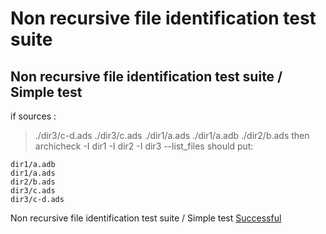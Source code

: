 
# Non recursive file identification test suite



##  Non recursive file identification test suite / Simple test


  if sources :
  > ./dir3/c-d.ads
  > ./dir3/c.ads
  > ./dir1/a.ads
  > ./dir1/a.adb
  > ./dir2/b.ads
  then
  > archicheck -I dir1 -I dir2 -I dir3 --list_files
  should put:
```
dir1/a.adb
dir1/a.ads
dir2/b.ads
dir3/c.ads
dir3/c-d.ads
```


Non recursive file identification test suite / Simple test [Successful](tests_status.md#successful)
